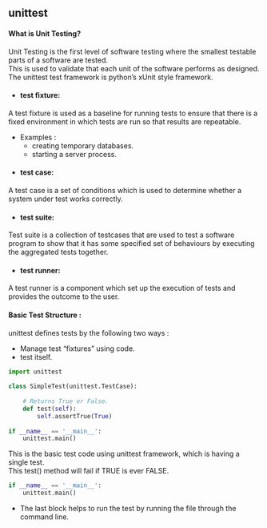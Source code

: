 ## unittest

#### What is Unit Testing?
Unit Testing is the first level of software testing where the smallest testable parts of a software are tested. <br> This is used to validate that each unit of the software performs as designed.<br>
The unittest test framework is python’s xUnit style framework.

- #### test fixture:
A test fixture is used as a baseline for running tests to ensure that there is a fixed environment in which tests are run so that results are repeatable.
- Examples :
  - creating temporary databases.
  - starting a server process.
- #### test case:
A test case is a set of conditions which is used to determine whether a system under test works correctly.
- #### test suite:
Test suite is a collection of testcases that are used to test a software program to show that it has some specified set of behaviours by executing the aggregated tests together.
- #### test runner:
A test runner is a component which set up the execution of tests and provides the outcome to the user.

#### Basic Test Structure :
unittest defines tests by the following two ways :

- Manage test “fixtures” using code.
- test itself.
```python
import unittest 
  
class SimpleTest(unittest.TestCase): 
  
    # Returns True or False.  
    def test(self):         
        self.assertTrue(True) 
  
if __name__ == '__main__': 
    unittest.main() 
```
This is the basic test code using unittest framework, which is having a single test. <br>
This test() method will fail if TRUE is ever FALSE.

```python
if __name__ == '__main__':
    unittest.main()
```
- The last block helps to run the test by running the file through the command line.
